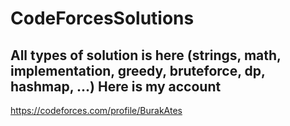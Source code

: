 # CodeForcesSolutions
All types of solution is here (strings, math, implementation, greedy, bruteforce, dp, hashmap, ...)
Here is my account 
-----------------
https://codeforces.com/profile/BurakAtes
